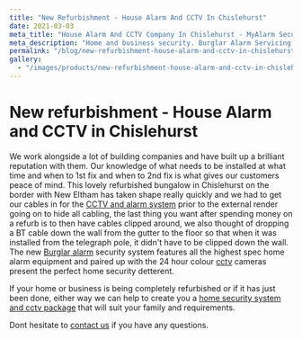 ```yaml
---
title: "New Refurbishment - House Alarm And CCTV In Chislehurst"
date: 2021-03-03
meta_title: "House Alarm And CCTV Company In Chislehurst - MyAlarm Security"
meta_description: "Home and business security. Burglar Alarm Servicing, Burglar Alarm Installation, Alarm Battery and CCTV company in Chislehurst. Call 020 8302 4065"
permalink: "/blog/new-refurbishment-house-alarm-and-cctv-in-chislehurst/"
gallery:
  - "/images/products/new-refurbishment-house-alarm-and-cctv-in-chislehurst.webp"
---
```


# New refurbishment - House Alarm and CCTV in Chislehurst

We work alongside a lot of building companies and have built up a brilliant reputation with them. Our knowledge of what needs to be installed at what time and when to 1st fix and when to 2nd fix is what gives our customers peace of mind. This lovely refurbished bungalow in Chislehurst on the border with New Eltham has taken shape really quickly and we had to get our cables in for the [CCTV and alarm system](/categories/special-offers/) prior to the external render going on to hide all cabling, the last thing you want after spending money on a refurb is to then have cables clipped around, we also thought of dropping a BT cable down the wall from the gutter to the floor so that when it was installed from the telegraph pole, it didn\'t have to be clipped down the wall. The new [Burglar alarm](/categories/burglar-alarms/) security system features all the highest spec home alarm equipment and paired up with the 24 hour colour [cctv](/categories/cctv/) cameras present the perfect home security detterent.

If your home or business is being completely refurbished or if it has just been done, either way we can help to create you a [home security system and cctv package](/categories/special-offers/) that will suit your family and requirements.

Dont hesitate to [contact us](/contact/) if you have any questions.